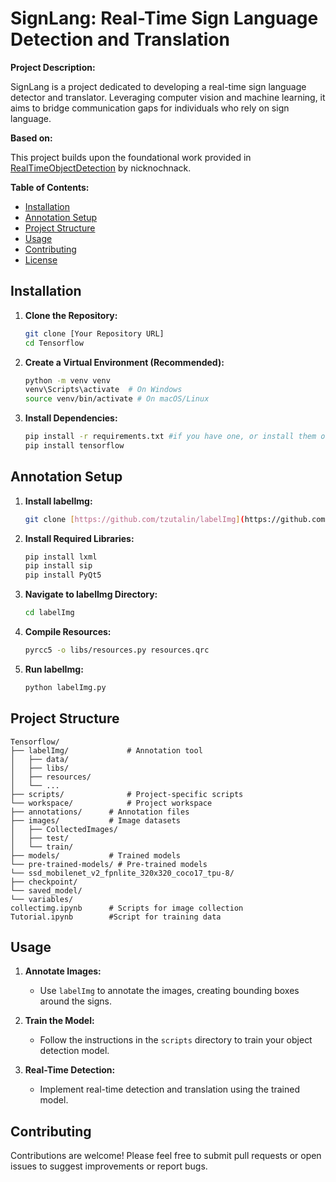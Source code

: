 # SignLang: Real-Time Sign Language Detection and Translation

**Project Description:**

SignLang is a project dedicated to developing a real-time sign language detector and translator. Leveraging computer vision and machine learning, it aims to bridge communication gaps for individuals who rely on sign language.

**Based on:**

This project builds upon the foundational work provided in [RealTimeObjectDetection](https://github.com/nicknochnack/RealTimeObjectDetection) by nicknochnack.

**Table of Contents:**

* [Installation](#installation)
* [Annotation Setup](#annotation-setup)
* [Project Structure](#project-structure)
* [Usage](#usage)
* [Contributing](#contributing)
* [License](#license)

## Installation

1.  **Clone the Repository:**

    ```bash
    git clone [Your Repository URL]
    cd Tensorflow
    ```

2.  **Create a Virtual Environment (Recommended):**

    ```bash
    python -m venv venv
    venv\Scripts\activate  # On Windows
    source venv/bin/activate # On macOS/Linux
    ```

3.  **Install Dependencies:**

    ```bash
    pip install -r requirements.txt #if you have one, or install them one by one.
    pip install tensorflow
    ```

## Annotation Setup

1.  **Install labelImg:**

    ```bash
    git clone [https://github.com/tzutalin/labelImg](https://github.com/tzutalin/labelImg)
    ```

2.  **Install Required Libraries:**

    ```bash
    pip install lxml
    pip install sip
    pip install PyQt5
    ```

3.  **Navigate to labelImg Directory:**

    ```bash
    cd labelImg
    ```

4.  **Compile Resources:**

    ```bash
    pyrcc5 -o libs/resources.py resources.qrc
    ```

5.  **Run labelImg:**

    ```bash
    python labelImg.py
    ```

## Project Structure
```
Tensorflow/
├── labelImg/             # Annotation tool
│   ├── data/
│   ├── libs/
│   ├── resources/
│   └── ...
├── scripts/              # Project-specific scripts
└── workspace/            # Project workspace
├── annotations/      # Annotation files      
├── images/           # Image datasets
│   ├── CollectedImages/
│   ├── test/
│   └── train/
├── models/           # Trained models
└── pre-trained-models/ # Pre-trained models
└── ssd_mobilenet_v2_fpnlite_320x320_coco17_tpu-8/
├── checkpoint/
└── saved_model/
└── variables/
collectimg.ipynb      # Scripts for image collection
Tutorial.ipynb        #Script for training data
```
## Usage
1.  **Annotate Images:**

    * Use `labelImg` to annotate the images, creating bounding boxes around the signs.

2.  **Train the Model:**

    * Follow the instructions in the `scripts` directory to train your object detection model.

3.  **Real-Time Detection:**

    * Implement real-time detection and translation using the trained model.

## Contributing

Contributions are welcome! Please feel free to submit pull requests or open issues to suggest improvements or report bugs.
